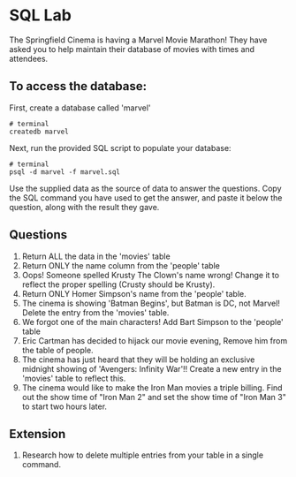 # SQL Lab

The Springfield Cinema is having a Marvel Movie Marathon! They have asked you to help maintain their database of movies with times and attendees.

## To access the database:

First, create a database called 'marvel'

```
# terminal
createdb marvel
```

Next, run the provided SQL script to populate your database:

```
# terminal
psql -d marvel -f marvel.sql
```

Use the supplied data as the source of data to answer the questions. Copy the SQL command you have used to get the answer, and paste it below the question, along with the result they gave.

## Questions

1.  Return ALL the data in the 'movies' table
2.  Return ONLY the name column from the 'people' table
3.  Oops! Someone spelled Krusty The Clown's name wrong! Change it to reflect the proper spelling (Crusty should be Krusty).
4.  Return ONLY Homer Simpson's name from the 'people' table.
5.  The cinema is showing 'Batman Begins', but Batman is DC, not Marvel! Delete the entry from the 'movies' table.
6.  We forgot one of the main characters! Add Bart Simpson to the 'people' table
7.  Eric Cartman has decided to hijack our movie evening, Remove him from the table of people.
8.  The cinema has just heard that they will be holding an exclusive midnight showing of 'Avengers: Infinity War'!! Create a new entry in the 'movies' table to reflect this.
9.  The cinema would like to make the Iron Man movies a triple billing. Find out the show time of "Iron Man 2" and set the show time of "Iron Man 3" to start two hours later.

## Extension

1.  Research how to delete multiple entries from your table in a single command.
